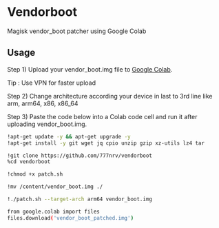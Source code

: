 # Vendorboot
Magisk vendor_boot patcher using Google Colab

## Usage

Step 1) Upload your vendor_boot.img file to [Google Colab](https://colab.research.google.com/#create=true).

Tip : Use VPN for faster upload

Step 2) Change architecture according your device in last to 3rd line like arm, arm64, x86, x86_64

Step 3) Paste the code below into a Colab code cell and run it after uploading vendor_boot.img. 


```bash
!apt-get update -y && apt-get upgrade -y
!apt-get install -y git wget jq cpio unzip gzip xz-utils lz4 tar

!git clone https://github.com/777nrv/vendorboot
%cd vendorboot

!chmod +x patch.sh

!mv /content/vendor_boot.img ./

!./patch.sh --target-arch arm64 vendor_boot.img

from google.colab import files
files.download('vendor_boot_patched.img')
```
